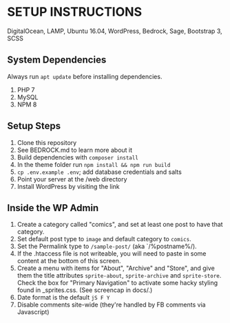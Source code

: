 SETUP INSTRUCTIONS
==================

DigitalOcean, LAMP, Ubuntu 16.04, WordPress, Bedrock, Sage, Bootstrap 3, SCSS

System Dependencies
-------------------
Always run `apt update` before installing dependencies.

1. PHP 7
1. MySQL
1. NPM 8


Setup Steps
-----------
1. Clone this repository
1. See BEDROCK.md to learn more about it
1. Build dependencies with `composer install`
1. In the theme folder run `npm install && npm run build`
1. `cp .env.example .env`; add database credentials and salts
1. Point your server at the /web directory
1. Install WordPress by visiting the link

Inside the WP Admin
--------------------------

1. Create a category called "comics", and set at least one post to have that category.
1. Set default post type to `image` and default category to `comics`.
1. Set the Permalink type to `/sample-post/` (aka `/%postname%/).
  1. If the .htaccess file is not writeable, you will need to paste in some content at the bottom of this screen.
1. Create a menu with items for "About", "Archive" and "Store", and give them the title attributes `sprite-about`, `sprite-archive` and `sprite-store`. Check the box for "Primary Navigation" to activate some hacky styling found in _sprites.css. (See screencap in docs/.)
1. Date format is the default `jS F Y`
1. Disable comments site-wide (they're handled by FB comments via Javascript)
